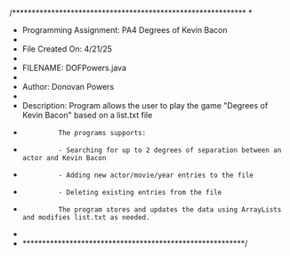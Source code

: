 /************************************************************
  * 
  * Programming Assignment: PA4 Degrees of Kevin Bacon
  *
  * File Created On: 4/21/25
  * 
  * FILENAME: DOFPowers.java
  * 
  * Author: Donovan Powers
  * 
  * Description: Program allows the user to play the game "Degrees of Kevin Bacon" based on a list.txt file 
  *              The programs supports:
  *              - Searching for up to 2 degrees of separation between an actor and Kevin Bacon
  *              - Adding new actor/movie/year entries to the file
  *              - Deleting existing entries from the file
  *              The program stores and updates the data using ArrayLists and modifies list.txt as needed.
  * 
  * *********************************************************/

